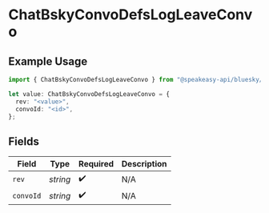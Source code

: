 # ChatBskyConvoDefsLogLeaveConvo

## Example Usage

```typescript
import { ChatBskyConvoDefsLogLeaveConvo } from "@speakeasy-api/bluesky/models/components";

let value: ChatBskyConvoDefsLogLeaveConvo = {
  rev: "<value>",
  convoId: "<id>",
};
```

## Fields

| Field              | Type               | Required           | Description        |
| ------------------ | ------------------ | ------------------ | ------------------ |
| `rev`              | *string*           | :heavy_check_mark: | N/A                |
| `convoId`          | *string*           | :heavy_check_mark: | N/A                |